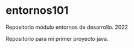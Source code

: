 # entornos101
Repositorio módulo entornos de desarrollo. 2022

Repositorio para mi primer proyecto java.
